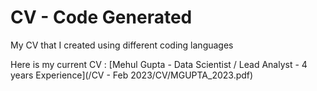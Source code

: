 # CV - Code Generated
 My CV that I created using different coding languages


Here is my current CV :
[Mehul Gupta - Data Scientist / Lead Analyst - 4 years Experience](/CV - Feb 2023/CV/MGUPTA_2023.pdf)
